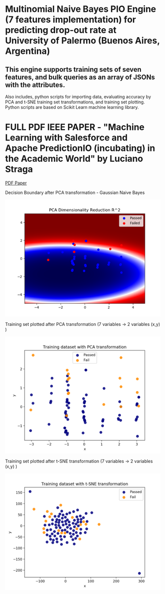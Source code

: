 # Multinomial Naive Bayes PIO Engine (7 features implementation) for predicting drop-out rate at University of Palermo (Buenos Aires, Argentina)

## This engine supports training sets of seven features, and bulk queries as an array of JSONs with the attributes.

Also includes, python scripts for importing data, evaluating accuracy by PCA and t-SNE training set transformations, and training set plotting. Python scripts are based on Scikit Learn machine learning library.

# FULL PDF IEEE PAPER - "Machine Learning with Salesforce and Apache PredictionIO (incubating) in the Academic World" by Luciano Straga 
[PDF Paper](https://github.com/lucianostraga/UniversityOfPalermo-PredictionIO/blob/master/IEEE_Paper.pdf)

Decision Boundary after PCA transformation - Gaussian Naive Bayes

![PCADecisionBoundary](https://github.com/lucianostraga/UniversityOfPalermo-PredictionIO/blob/master/images/decisionPCA.png)

Training set plotted after PCA transformation (7 variables -> 2 variables (x,y) )

![PCAset](https://github.com/lucianostraga/UniversityOfPalermo-PredictionIO/blob/master/images/TraningDataPCA.png)

Training set plotted after t-SNE transformation (7 variables -> 2 variables (x,y) )

![t-SNEset](https://github.com/lucianostraga/UniversityOfPalermo-PredictionIO/blob/master/images/TrainingDataTSNE.png)



